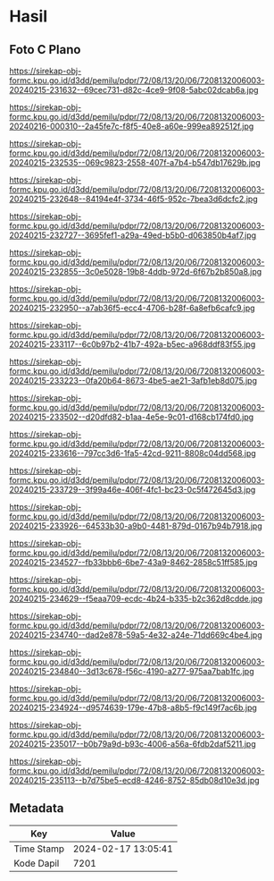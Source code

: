 # Hasil

## Foto C Plano

https://sirekap-obj-formc.kpu.go.id/d3dd/pemilu/pdpr/72/08/13/20/06/7208132006003-20240215-231632--69cec731-d82c-4ce9-9f08-5abc02dcab6a.jpg

https://sirekap-obj-formc.kpu.go.id/d3dd/pemilu/pdpr/72/08/13/20/06/7208132006003-20240216-000310--2a45fe7c-f8f5-40e8-a60e-999ea892512f.jpg

https://sirekap-obj-formc.kpu.go.id/d3dd/pemilu/pdpr/72/08/13/20/06/7208132006003-20240215-232535--069c9823-2558-407f-a7b4-b547db17629b.jpg

https://sirekap-obj-formc.kpu.go.id/d3dd/pemilu/pdpr/72/08/13/20/06/7208132006003-20240215-232648--84194e4f-3734-46f5-952c-7bea3d6dcfc2.jpg

https://sirekap-obj-formc.kpu.go.id/d3dd/pemilu/pdpr/72/08/13/20/06/7208132006003-20240215-232727--3695fef1-a29a-49ed-b5b0-d063850b4af7.jpg

https://sirekap-obj-formc.kpu.go.id/d3dd/pemilu/pdpr/72/08/13/20/06/7208132006003-20240215-232855--3c0e5028-19b8-4ddb-972d-6f67b2b850a8.jpg

https://sirekap-obj-formc.kpu.go.id/d3dd/pemilu/pdpr/72/08/13/20/06/7208132006003-20240215-232950--a7ab36f5-ecc4-4706-b28f-6a8efb6cafc9.jpg

https://sirekap-obj-formc.kpu.go.id/d3dd/pemilu/pdpr/72/08/13/20/06/7208132006003-20240215-233117--6c0b97b2-41b7-492a-b5ec-a968ddf83f55.jpg

https://sirekap-obj-formc.kpu.go.id/d3dd/pemilu/pdpr/72/08/13/20/06/7208132006003-20240215-233223--0fa20b64-8673-4be5-ae21-3afb1eb8d075.jpg

https://sirekap-obj-formc.kpu.go.id/d3dd/pemilu/pdpr/72/08/13/20/06/7208132006003-20240215-233502--d20dfd82-b1aa-4e5e-9c01-d168cb174fd0.jpg

https://sirekap-obj-formc.kpu.go.id/d3dd/pemilu/pdpr/72/08/13/20/06/7208132006003-20240215-233616--797cc3d6-1fa5-42cd-9211-8808c04dd568.jpg

https://sirekap-obj-formc.kpu.go.id/d3dd/pemilu/pdpr/72/08/13/20/06/7208132006003-20240215-233729--3f99a46e-406f-4fc1-bc23-0c5f472645d3.jpg

https://sirekap-obj-formc.kpu.go.id/d3dd/pemilu/pdpr/72/08/13/20/06/7208132006003-20240215-233926--64533b30-a9b0-4481-879d-0167b94b7918.jpg

https://sirekap-obj-formc.kpu.go.id/d3dd/pemilu/pdpr/72/08/13/20/06/7208132006003-20240215-234527--fb33bbb6-6be7-43a9-8462-2858c51ff585.jpg

https://sirekap-obj-formc.kpu.go.id/d3dd/pemilu/pdpr/72/08/13/20/06/7208132006003-20240215-234629--f5eaa709-ecdc-4b24-b335-b2c362d8cdde.jpg

https://sirekap-obj-formc.kpu.go.id/d3dd/pemilu/pdpr/72/08/13/20/06/7208132006003-20240215-234740--dad2e878-59a5-4e32-a24e-71dd669c4be4.jpg

https://sirekap-obj-formc.kpu.go.id/d3dd/pemilu/pdpr/72/08/13/20/06/7208132006003-20240215-234840--3d13c678-f56c-4190-a277-975aa7bab1fc.jpg

https://sirekap-obj-formc.kpu.go.id/d3dd/pemilu/pdpr/72/08/13/20/06/7208132006003-20240215-234924--d9574639-179e-47b8-a8b5-f9c149f7ac6b.jpg

https://sirekap-obj-formc.kpu.go.id/d3dd/pemilu/pdpr/72/08/13/20/06/7208132006003-20240215-235017--b0b79a9d-b93c-4006-a56a-6fdb2daf5211.jpg

https://sirekap-obj-formc.kpu.go.id/d3dd/pemilu/pdpr/72/08/13/20/06/7208132006003-20240215-235113--b7d75be5-ecd8-4246-8752-85db08d10e3d.jpg


## Metadata

| Key        | Value               |
| ---------- | ------------------- |
| Time Stamp | 2024-02-17 13:05:41 |
| Kode Dapil | 7201                |



